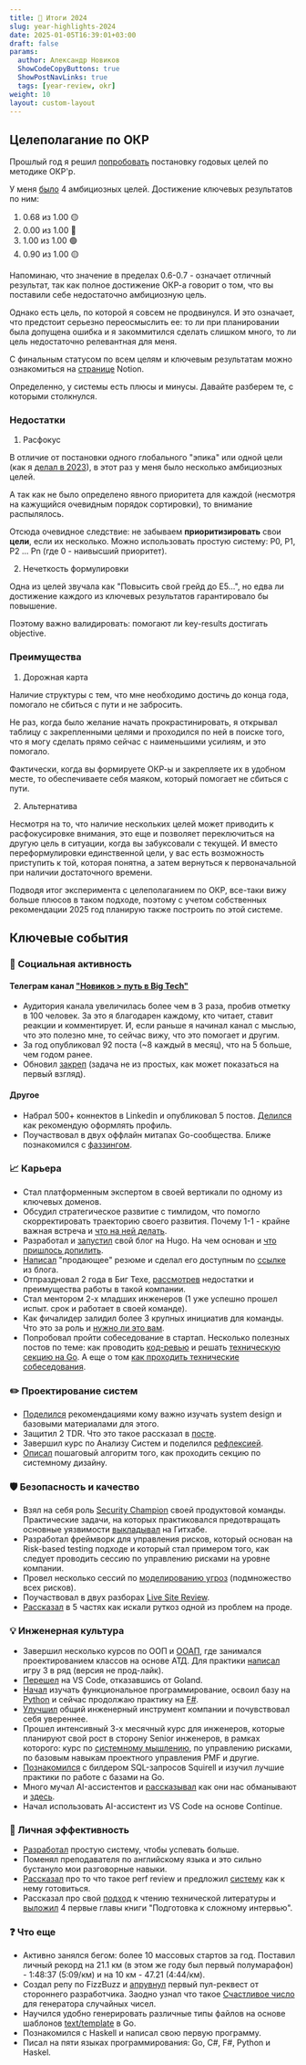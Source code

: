 ```yaml
---
title: 🎄 Итоги 2024
slug: year-highlights-2024   
date: 2025-01-05T16:39:01+03:00
draft: false                                 
params:
  author: Александр Новиков                  
  ShowCodeCopyButtons: true
  ShowPostNavLinks: true
  tags: [year-review, okr]         
weight: 10
layout: custom-layout                                   
---
```


<!--more-->

## Целеполагание по ОКР

Прошлый год я решил [попробовать](https://t.me/time2code/243) постановку годовых целей по методике ОКР'р. 

У меня [было](https://t.me/time2code/244) 4 амбициозных целей. Достижение ключевых результатов по ним:

1. 0.68 из 1.00 🟡
2. 0.00 из 1.00 🔴
3. 1.00 из 1.00 🟢
4. 0.90 из 1.00 🟡

Напоминаю, что значение в пределах 0.6-0.7 - означает отличный результат, так как полное достижение ОКР-а говорит о том, что вы поставили себе недостаточно амбициозную цель. 

Однако есть цель, по которой я совсем не продвинулся. И это означает, что предстоит серьезно переосмыслить ее: то ли при планировании была допущена ошибка и я закоммитился сделать слишком много, то ли цель недостаточно релевантная для меня.

С финальным статусом по всем целям и ключевым результатам можно ознакомиться на [странице](https://time2code.notion.site/1533c4d299554a5ba4e79b79a728becc?v=3cc03bfd9a1048fdbcc6d625dc393ab8) Notion.

Определенно, у системы есть плюсы и минусы. Давайте разберем те, с которыми столкнулся.

### Недостатки

1. Расфокус

В отличие от постановки одного глобального "эпика" или одной цели (как я [делал в 2023](https://t.me/time2code/153)), в этот раз у меня было несколько амбициозных целей. 

А так как не было определено явного приоритета для каждой (несмотря на кажущийся очевидным порядок сортировки), то внимание распылялось. 

Отсюда очевидное следствие: не забываем **приоритизировать** свои **цели**, если их несколько. Можно использовать простую систему: P0, P1, P2 ... Pn (где 0 - наивысший приоритет). 

2. Нечеткость формулировки

Одна из целей звучала как "Повысить свой грейд до E5...", но едва ли достижение каждого из ключевых результатов гарантировало бы повышение. 

Поэтому важно валидировать: помогают ли key-results достигать objective. 

### Преимущества

1. Дорожная карта

Наличие структуры с тем, что мне необходимо достичь до конца года, помогало не сбиться с пути и не забросить. 

Не раз, когда было желание начать прокрастинировать, я открывал таблицу с закрепленными целями и проходился по ней в поиске того, что я могу сделать прямо сейчас с наименьшими усилиям, и это помогало. 

Фактически, когда вы формируете ОКР-ы и закрепляете их в удобном месте, то обеспечиваете себя маяком, который помогает не сбиться с пути.

2. Альтернатива

Несмотря на то, что наличие нескольких целей может приводить к расфокусировке внимания, это еще и позволяет переключиться на другую цель в ситуации, когда вы забуксовали с текущей. И вместо переформулировки единственной цели, у вас есть возможность приступить к той, которая понятна, а затем вернуться к первоначальной при наличии достаточного времени.

Подводя итог эксперимента с целеполаганием по ОКР, все-таки вижу больше плюсов в таком подходе, поэтому с учетом собственных рекомендации 2025 год планирую также построить по этой системе. 

## Ключевые события

### 🚀 Социальная активность

#### Телеграм канал ["Новиков > путь в Big Tech"](https://t.me/time2code)

- Аудитория канала увеличилась более чем в 3 раза, пробив отметку в 100 человек. За это я благодарен каждому, кто читает, ставит реакции и комментирует. И, если раньше я начинал канал с мыслью, что это полезно мне, то сейчас вижу, что это помогает и другим.
- За год опубликовал 92 поста (~8 каждый в месяц), что на 5 больше, чем годом ранее.
- Обновил [закреп](https://t.me/time2code/320) (задача не из простых, как может показаться на первый взгляд). 

#### Другое

- Набрал 500+ коннектов в Linkedin и опубликовал 5 постов. [Делился](https://t.me/time2code/242) как рекомендую оформлять профиль.
- Поучаствовал в двух оффлайн митапах Go-сообщества. Ближе познакомился с [фаззингом](https://t.me/time2code/257). 

### 📈 Карьера

- Стал платформенным экспертом в своей вертикали по одному из ключевых доменов.
- Обсудил стратегическое развитие с тимлидом, что помогло скорректировать траекторию своего развития. Почему 1-1 - крайне важная встреча и [что на ней делать](https://t.me/time2code/256). 
- Разработал и [запустил](https://t.me/time2code/301) свой блог на Hugo. На чем основан и [что пришлось допилить](https://t.me/time2code/306). 
- [Написал](https://t.me/time2code/268) "продающее" резюме и сделал его доступным по [ссылке](https://novikov-ai.github.io/cv/en.html) из блога. 
- Отпраздновал 2 года в Биг Техе, [рассмотрев](https://t.me/time2code/303) недостатки и преимущества работы в такой компании.  
- Стал ментором 2-х младших инженеров (1 уже успешно прошел испыт. срок и работает в своей команде).
- Как фичалидер залидил более 3 крупных инициатив для команды. Что это за роль и [нужно ли это вам](https://t.me/time2code/294). 
- Попробовал пройти собеседование в стартап. Несколько полезных постов по теме: как проводить [код-ревью](https://t.me/time2code/266) и решать [техническую секцию на Go](https://t.me/time2code/265). А еще о том [как проходить технические собеседования](https://t.me/time2code/264). 

### ✏️ Проектирование систем

- [Поделился](https://t.me/time2code/278) рекомендациями кому важно изучать system design и базовыми материалами для этого.
- Защитил 2 TDR. Что это такое рассказал в [посте](https://t.me/time2code/279). 
- Завершил курс по Анализу Систем и поделился [рефлексией](https://t.me/time2code/286). 
- [Описал](https://t.me/time2code/323) пошаговый алгоритм того, как проходить секцию по системному дизайну. 

### 🛡 Безопасность и качество

- Взял на себя роль [Security Champion](https://owasp.org/www-project-security-culture/v10/4-Security_Champions/) своей продуктовой команды. Практические задачи, на которых практиковался предотвращать основные уязвимости [выкладывал](https://github.com/novikov-ai/security-champion) на Гитхабе. 
- Разработал фреймворк для управления рисков, который основан на Risk-based testing подходе и который стал примером того, как следует проводить сессию по управлению рисками на уровне компании. 
- Провел несколько сессий по [моделированию угроз](https://t.me/time2code/277) (подмножество всех рисков).
- Поучаствовал в двух разборах [Live Site Review](https://t.me/time2code/275). 
- [Рассказал](https://t.me/time2code/315) в 5 частях как искали руткоз одной из проблем на проде. 

### 💡 Инженерная культура

- Завершил несколько курсов по ООП и [ООАП](https://github.com/novikov-ai/ooap), где занимался проектированием классов на основе АТД. Для практики [написал](https://t.me/time2code/287) игру 3 в ряд (версия не прод-лайк).
- [Перешел](https://t.me/time2code/253) на VS Code, отказавшись от Goland.
- [Начал](https://t.me/time2code/292) изучать функциональное программирование, освоил базу на [Python](https://github.com/novikov-ai/functional-python) и сейчас продолжаю практику на [F#](https://github.com/novikov-ai/diving-into-f-sharp/tree/main/HelloWorld).
- [Улучшил](https://t.me/time2code/300) общий инженерный инструмент компании и почувствовал себя увереннее.
- Прошел интенсивный 3-х месячный курс для инженеров, которые планируют свой рост в сторону Senior инженеров, в рамках которого: курс по [системному мышлению](https://t.me/time2code/305), по управлению рисками, по базовым навыкам проектного управления PMF и другие.
- [Познакомился](https://t.me/time2code/307) с билдером SQL-запросов Squirell и изучил лучшие практики по работе с базами на Go.
- Много мучал AI-ассистентов и [рассказывал](https://t.me/time2code/290) как они нас обманывают и [здесь](https://t.me/time2code/295). 
- Начал использовать AI-ассистент из VS Code на основе Continue.

### 🔋 Личная эффективность

- [Разработал](https://t.me/time2code/271) простую систему, чтобы успевать больше.
- Поменял преподавателя по английскому языка и это сильно бустануло мои разговорные навыки.
- [Рассказал](https://t.me/time2code/283) про то что такое perf review и предложил [систему](https://t.me/time2code/284) как к нему готовиться. 
- Рассказал про свой [подход](https://t.me/time2code/291) к чтению технической литературы и [выложил](https://github.com/novikov-ai/briefly-system-design-interview?tab=readme-ov-file) 4 первые главы книги "Подготовка к сложному интервью". 

### ❓ Что еще

- Активно занялся бегом: более 10 массовых стартов за год. Поставил личный рекорд на 21.1 км (в этом же году был первый полумарафон) - 1:48:37 (5:09/км) и на 10 км - 47.21 (4:44/км).
- Создал репу по FizzBuzz и [апрувнул](https://t.me/time2code/308) первый пул-реквест от стороннего разработчика. Заодно узнал что такое [Счастливое число](https://t.me/time2code/309) для генератора случайных чисел.
- Научился удобно генерировать различные типы файлов на основе шаблонов [text/template](https://pkg.go.dev/text/template) в Go. 
- Познакомился с Haskell и написал свою первую программу. 
- Писал на пяти языках программирования: Go, C#, F#, Python и Haskel.